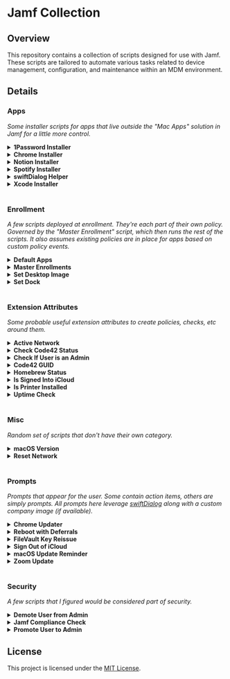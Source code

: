 # Jamf Collection

## Overview

This repository contains a collection of scripts designed for use with Jamf. These scripts are tailored to automate various tasks related to device management, configuration, and maintenance within an MDM environment. 

## Details

### Apps
*Some installer scripts for apps that live outside the "Mac Apps" solution in Jamf for a little more control.*
<details>
<summary markdown="span"><strong>1Password Installer</strong></summary>
<br>
  
[1passwordInstaller](https://github.com/ganidran/Jamf-Collection/blob/main/Apps/1passwordInstaller.sh) | 
Checks for 1Password 7, uninstalls it if found and installs the latest 1Password app. It's been found that 1Pass 7 could be vulnerable and it's suggested to remove it first.
<br><br>
</details>

<details>
<summary markdown="span"><strong>Chrome Installer</strong></summary>
<br>

[chromeInstaller](https://github.com/ganidran/Jamf-Collection/blob/main/Apps/chromeInstaller.sh) | 
Quick and easy installer for Google Chrome. The URL already acknowledges the terms of agreement. [See this for more info](https://support.google.com/chrome/a/answer/9915669?hl=en).
<br><br>
</details>

<details>
<summary markdown="span"><strong>Notion Installer</strong></summary>
<br>

[notionInstaller](https://github.com/ganidran/Jamf-Collection/blob/main/Apps/notionInstaller.sh) | 
Installs Notion in the background based on chip architecture. It also adds ownership/permissions to the app.
<br><br>

</details>

<details>
<summary markdown="span"><strong>Spotify Installer</strong></summary>
<br>

[spotifyInstaller](https://github.com/ganidran/Jamf-Collection/blob/main/Apps/spotifyInstaller.sh) | 
Installs Spotify in the background based on chip architecture. It also adds ownership/permissions to the app.
<br><br>

</details>

</details>

<details>
<summary markdown="span"><strong>swiftDialog Helper</strong></summary>
<br>

[swiftdialogInstallHelper](https://github.com/ganidran/Jamf-Collection/blob/main/Apps/swiftdialogInstallHelper.sh) | 
A script that I add to the installer policy along with the swiftDialog package to make it easy for the app icon to update as well as loading font daemons to avoid font errors in the output log. 
<br><br>

</details>

<details>
<summary markdown="span"><strong>Xcode Installer</strong></summary>
<br>

[xcodeInstaller](https://github.com/ganidran/Jamf-Collection/blob/main/Apps/xcodeInstaller.sh) | 
Modified script from James Smith's guide [found here](https://smithjw.me/posts/2022-05-20-installing-xcode-xip/). 
</details>
<br>

### Enrollment
*A few scripts deployed at enrollment. They're each part of their own policy. Governed by the "Master Enrollment" script, which then runs the rest of the scripts. It also assumes existing policies are in place for apps based on custom policy events.*
<details>
<summary markdown="span"><strong>Default Apps</strong></summary>
<br>

[defaultApps](https://github.com/ganidran/Jamf-Collection/blob/main/Enrollment/defaultApps.sh) | 
Sets default apps for a browser and an email client via a corresponding agent string. Example: `com.google.Chrome` if you want to make Chrome the default for both. May require a restart and that can be set in this script or elsewhere (it's in the "Master Enrollment" script here). 
<br><br>
</details>

<details>
<summary markdown="span"><strong>Master Enrollments</strong></summary>
<br>

[masterEnroll](https://github.com/ganidran/Jamf-Collection/blob/main/Enrollment/masterEnroll.sh) | 
Master script used to enroll a machine and properly install all that it may need. It places a full screen window so that a user can't use their machine as items install. It's an alternative to Jamf's solution and others out there to allow for more customization. Once installation is complete, it restarts the computer at the end. It leverages [swiftDialog]([https://www.mit.edu/~amini/LICENSE.md](https://github.com/swiftDialog/swiftDialog/wiki)) for the prompt along with a custom company image (if available).
<br><br>
</details>

<details>
<summary markdown="span"><strong>Set Desktop Image</strong></summary>
<br>

[setDesktopImage](https://github.com/ganidran/Jamf-Collection/blob/main/Enrollment/setDesktopImage.sh) | 
Sets a desktop image during enrollment. This is contingent on a policy that both installs [desktoppr](https://github.com/scriptingosx/desktoppr) and a custom wallpaper image into /Library/Desktop Pictures. That'll allow for users to both modify it and/or change back to it via System Settings if they want to. Separate from the Jamf solution. 
<br><br>
</details>

<details>
<summary markdown="span"><strong>Set Dock</strong></summary>
<br>

[setDock](https://github.com/ganidran/Jamf-Collection/blob/main/Enrollment/setDock.sh) | 
Sets a collection of apps, shortcuts and/or folders to the dock based on macOS version. Custom dock is created by Techion's [Dock Master](https://techion.com.au/blog/2015/4/28/dock-master).
</details>
<br>

### Extension Attributes
*Some probable useful extension attributes to create policies, checks, etc around them.*
<details>
<summary markdown="span"><strong>Active Network</strong></summary>
<br>

[activeNetwork](https://github.com/ganidran/Jamf-Collection/blob/main/Extension-Attributes/activeNetwork.sh) | 
Displays what the active network of a computer is. Ie: ethernet, Wi-Fi, etc..
<br><br>

</details>

<details>
<summary markdown="span"><strong>Check Code42 Status</strong></summary>
<br>

[checkCode42](https://github.com/ganidran/Jamf-Collection/blob/main/Extension-Attributes/checkCode42.sh) | 
If you have Code42 installed, this is a great way to check its status. 
<br><br>

</details>

<details>
<summary markdown="span"><strong>Check If User is an Admin</strong></summary>
<br>

[checkIfUserIsAdmin](https://github.com/ganidran/Jamf-Collection/blob/main/Extension-Attributes/checkIfUserIsAdmin.sh) | 
Outputs a binary response after checking if the user is an admin. 
<br><br>

</details>

<details>
<summary markdown="span"><strong>Code42 GUID</strong></summary>
<br>

[code42GUID](https://github.com/ganidran/Jamf-Collection/blob/main/Extension-Attributes/code42Guid.sh) | 
Grabs the GUID from the machine and adds it to Jamf. This helps in auditing and cross-referencing both since Incydr doesn't 'display serial numbers. 
<br><br>

</details>

<details>
<summary markdown="span"><strong>Homebrew Status</strong></summary>
<br>

[hombrew](https://github.com/ganidran/Jamf-Collection/blob/main/Extension-Attributes/homebrew.sh) | 
Easy way to check if Homebrew is installed on a Mac. 
<br><br>

</details>

<details>
<summary markdown="span"><strong>Is Signed Into iCloud</strong></summary>
<br>

[isSignedIntoIcloud](https://github.com/ganidran/Jamf-Collection/blob/main/Extension-Attributes/isSignedIntoIcloud.sh) | 
Checks to see if the user is signed into iCloud and if so, spits out the Apple ID(s) used. Can be used to scope policies and/or config profiles to these users.
<br><br>

</details>

<details>
<summary markdown="span"><strong>Is Printer Installed</strong></summary>
<br>

[printerInstalled](https://github.com/ganidran/Jamf-Collection/blob/main/Extension-Attributes/printerInstalled.sh) | 
Based on printer IP, checks to see if that specific printer is installed. Found this easier for certain scopes. 
<br><br>

</details>

<details>
<summary markdown="span"><strong>Uptime Check</strong></summary>
<br>

[uptime](https://github.com/ganidran/Jamf-Collection/blob/main/Extension-Attributes/uptime.sh) | 
Displays a computer's uptime. 

</details>
<br>

### Misc
*Random set of scripts that don't have their own category.*

<details>
<summary markdown="span"><strong>macOS Version</strong></summary>
<br>

[osVersionCheck](https://github.com/ganidran/Jamf-Collection/blob/main/Misc/osVersionCheck.sh) | 
Quick if/then statement that displays what the major macOS version is and continues on depending on which. Can be modified as needed.
<br><br>

</details>

<details>
<summary markdown="span"><strong>Reset Network</strong></summary>
<br>

[resetNetwork](https://github.com/ganidran/Jamf-Collection/blob/main/Misc/resetNetwork.sh) | 
A way to nuke/reset a computers Network on a Mac. The same ideas as "Reset Network Settings" on iOS.
<br><br>

</details>
<br>

### Prompts
*Prompts that appear for the user. Some contain action items, others are simply prompts. All prompts here leverage [swiftDialog]([https://www.mit.edu/~amini/LICENSE.md](https://github.com/swiftDialog/swiftDialog/wiki)) along with a custom company image (if available).*

<details>
<summary markdown="span"><strong>Chrome Updater</strong></summary>
<br>

[chromeUpdate](https://github.com/ganidran/Jamf-Collection/blob/main/Prompts/chromeUpdate.sh) | 
Updates Chrome in the background if it's not managed by Google Workspace Admin. Parameter 4 specifies the release date of the latest update. Parameter 5 specifies the Chrome version.
<br><br>

</details>

<details>
<summary markdown="span"><strong>Reboot with Deferrals</strong></summary>
<br>

[deferredRestart](https://github.com/ganidran/Jamf-Collection/blob/main/Prompts/deferredRestart.sh) | 
A prompt that asks users to reboot the computer alongside a set number of deferrals. There's a prompt for when there are deferrals left and one for when there are no more. 
<br><br>

</details>

<details>
<summary markdown="span"><strong>FileVault Key Reissue</strong></summary>
<br>

[filevaultRekey](https://github.com/ganidran/Jamf-Collection/blob/main/Prompts/filevaultRekey.sh) | 
Modified script from Elliot Jordan's guide [found here](https://github.com/homebysix/jss-filevault-reissue) to utilize swiftDialog and run a recon at the end.
<br><br>

</details>

<details>
<summary markdown="span"><strong>Sign Out of iCloud</strong></summary>
<br>

[icloudSignOut](https://github.com/ganidran/Jamf-Collection/blob/main/Prompts/icloudSignOut.sh) | 
In the rare times someone is able to sign into iCloud when a config profile restricts it, this prompts the user to sign out. Works in tandem with the extension attribute above to create a smart group scoped to users that are signed in.
<br><br>

</details>

<details>
<summary markdown="span"><strong>macOS Update Reminder</strong></summary>
<br>

[macosUpdateReminder](https://github.com/ganidran/Jamf-Collection/blob/main/Prompts/macosUpdateReminder.sh) | 
A prompt that urges users to update. Parameter 4 is the date that the OS version was released - this is done so that the referral plist is unique to each OS version in case we need to audit (otherwise it overrides the plist if the filename is the same). This is used in tandem with policies using Graham Pugh's [erase-install](https://github.com/grahampugh).  
<br><br>

</details>

<details>
<summary markdown="span"><strong>Zoom Update</strong></summary>
<br>

[updateZoom](https://github.com/ganidran/Jamf-Collection/blob/main/Prompts/updateZoom.sh) | 
Prompts user to update Zoom if it's not done automatically.  

</details>
<br>

### Security
*A few scripts that I figured would be considered part of security.*

<details>
<summary markdown="span"><strong>Demote User from Admin</strong></summary>
<br>

[demoteUserFromAdmin](https://github.com/ganidran/Jamf-Collection/blob/main/Security/demoteUserFromAdmin.sh) | 
Script that demotes a user as Admin. Used when admins are given perms temporarily. I saw Jamf recently come out with this feature (as of 04.2024) but again, I enjoy having a bit more control. 
<br><br>

</details>

<details>
<summary markdown="span"><strong>Jamf Compliance Check</strong></summary>
<br>

[jamfComplianceCheck](https://github.com/ganidran/Jamf-Collection/blob/main/Security/jamfComplianceCheck.sh) | 
Quick script that checks compliance of an asset with Jamf Pro. 
<br><br>

</details>

<details>
<summary markdown="span"><strong>Promote User to Admin</strong></summary>
<br>

[promoteUserToAdmin](https://github.com/ganidran/Jamf-Collection/blob/main/Security/promoteUserToAdmin.sh) | 
Similar to demoteUserFromAdmin, this promotes a user to admin. Deployed via Self Service when working with a user remotely. 

</details>

## License

This project is licensed under the [MIT License](https://www.mit.edu/~amini/LICENSE.md).
